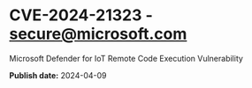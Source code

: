 # CVE-2024-21323 - secure@microsoft.com

Microsoft Defender for IoT Remote Code Execution Vulnerability

**Publish date:** 2024-04-09
